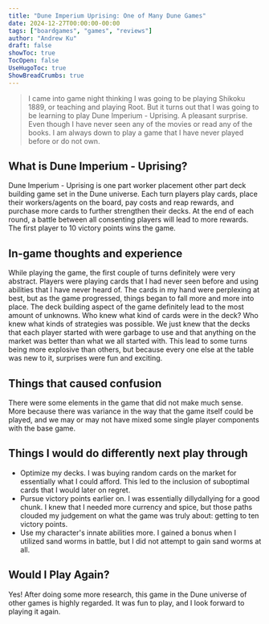```yaml
---
title: "Dune Imperium Uprising: One of Many Dune Games"
date: 2024-12-27T00:00:00-00:00
tags: ["boardgames", "games", "reviews"]
author: "Andrew Ku"
draft: false
showToc: true
TocOpen: false
UseHugoToc: true
ShowBreadCrumbs: true
---
```


> I came into game night thinking I was going to be playing Shikoku 1889, or teaching and playing Root. But it turns out that I was going to be learning to play Dune Imperium - Uprising. A pleasant surprise. Even though I have never seen any of the movies or read any of the books. I am always down to play a game that I have never played before or do not own.

## What is Dune Imperium - Uprising?
Dune Imperium - Uprising is one part worker placement other part deck building game set in the Dune universe. Each turn players play cards, place their workers/agents on the board, pay costs and reap rewards, and purchase more cards to further strengthen their decks. At the end of each round, a battle between all consenting players will lead to more rewards. The first player to 10 victory points wins the game.

## In-game thoughts and experience
While playing the game, the first couple of turns definitely were very abstract. Players were playing cards that I had never seen before and using abilities that I have never heard of. The cards in my hand were perplexing at best, but as the game progressed, things began to fall more and more into place. The deck building aspect of the game definitely lead to the most amount of unknowns. Who knew what kind of cards were in the deck? Who knew what kinds of strategies was possible. We just knew that the decks that each player started with were garbage to use and that anything on the market was better than what we all started with. This lead to some turns being more explosive than others, but because every one else at the table was new to it, surprises were fun and exciting.

## Things that caused confusion
There were some elements in the game that did not make much sense. More because there was variance in the way that the game itself could be played, and we may or may not have mixed some single player components with the base game.

## Things I would do differently next play through
- Optimize my decks. I was buying random cards on the market for essentially what I could afford. This led to the inclusion of suboptimal cards that I would later on regret.
- Pursue victory points earlier on. I was essentially dillydallying for a good chunk. I knew that I needed more currency and spice, but those paths clouded my judgement on what the game was truly about: getting to ten victory points.
- Use my character's innate abilities more. I gained a bonus when I utilized sand worms in battle, but I did not attempt to gain sand worms at all.

## Would I Play Again?
Yes! After doing some more research, this game in the Dune universe of other games is highly regarded. It was fun to play, and I look forward to playing it again.